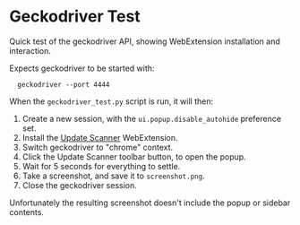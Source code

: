 # Geckodriver Test

Quick test of the geckodriver API, showing WebExtension installation and interaction.

Expects geckodriver to be started with:
```
  geckodriver --port 4444
```

When the `geckodriver_test.py` script is run, it will then:
  1. Create a new session, with the `ui.popup.disable_autohide` preference set.
  1. Install the [Update Scanner](https://github.com/sneakypete81/updatescanner) WebExtension.
  1. Switch geckodriver to "chrome" context.
  1. Click the Update Scanner toolbar button, to open the popup.
  1. Wait for 5 seconds for everything to settle.
  1. Take a screenshot, and save it to `screenshot.png`.
  1. Close the geckodriver session.

Unfortunately the resulting screenshot doesn't include the popup or sidebar contents.
